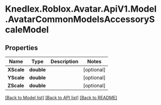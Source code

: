 # Knedlex.Roblox.Avatar.ApiV1.Model.AvatarCommonModelsAccessoryScaleModel

## Properties

Name | Type | Description | Notes
------------ | ------------- | ------------- | -------------
**XScale** | **double** |  | [optional] 
**YScale** | **double** |  | [optional] 
**ZScale** | **double** |  | [optional] 

[[Back to Model list]](../README.md#documentation-for-models) [[Back to API list]](../README.md#documentation-for-api-endpoints) [[Back to README]](../README.md)

